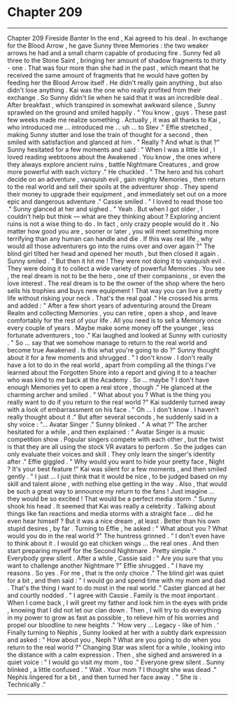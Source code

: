 
# Chapter 209


---

Chapter 209 Fireside Banter
In the end , Kai agreed to his deal . In exchange for the Blood Arrow , he gave Sunny three Memories : the two weaker arrows he had and a small charm capable of producing fire .
Sunny fed all three to the Stone Saint , bringing her amount of shadow fragments to thirty - one . That was four more than she had in the past , which meant that he received the same amount of fragments that he would have gotten by feeding her the Blood Arrow itself .
He didn't really gain anything , but also didn't lose anything . Kai was the one who really profited from their exchange .
So Sunny didn't lie when he said that it was an incredible deal .
After breakfast , which transpired in somewhat awkward silence , Sunny sprawled on the ground and smiled happily .
" You know , guys . These past few weeks made me realize something . Actually , it was all thanks to Kai , who introduced me ... introduced me ... uh ... to Stev ."
Effie stretched , making Sunny stutter and lose the train of thought for a second , then smiled with satisfaction and glanced at him .
" Really ? And what is that ?"
Sunny hesitated for a few moments and said :
" When I was a little kid , I loved reading webtoons about the Awakened . You know , the ones where they always explore ancient ruins , battle Nightmare Creatures , and grow more powerful with each victory ."
He chuckled .
" The hero and his cohort decide on an adventure , vanquish evil , gain mighty Memories , then return to the real world and sell their spoils at the adventurer shop . They spend their money to upgrade their equipment , and immediately set out on a more epic and dangerous adventure ."
Cassie smiled .
" I loved to read those too ."
Sunny glanced at her and sighed .
" Yeah . But when I got older , I couldn't help but think — what are they thinking about ? Exploring ancient ruins is not a wise thing to do . In fact , only crazy people would do it . No matter how good you are , sooner or later , you will meet something more terrifying than any human can handle and die . If this was real life , why would all those adventurers go into the ruins over and over again ?"
The blind girl tilted her head and opened her mouth , but then closed it again .
Sunny smiled .
" But then it hit me ! They were not doing it to vanquish evil . They were doing it to collect a wide variety of powerful Memories . You see , the real dream is not to be the hero , one of their companions , or even the love interest . The real dream is to be the owner of the shop where the hero sells his trophies and buys new equipment ! That way you can live a pretty life without risking your neck . That's the real goal ."
He crossed his arms and added :
" After a few short years of adventuring around the Dream Realm and collecting Memories , you can retire , open a shop , and leave comfortably for the rest of your life . All you need is to sell a Memory once every couple of years . Maybe make some money off the younger , less fortunate adventurers , too ."
Kai laughed and looked at Sunny with curiosity .
" So … say that we somehow manage to return to the real world and become true Awakened . Is this what you're going to do ?"
Sunny thought about it for a few moments and shrugged .
" I don't know . I don't really have a lot to do in the real world , apart from compiling all the things I've learned about the Forgotten Shore into a report and giving it to a teacher who was kind to me back at the Academy . So … maybe ? I don't have enough Memories yet to open a real store , though ."
He glanced at the charming archer and smiled .
" What about you ? What is the thing you really want to do if you return to the real world ?"
Kai suddenly turned away with a look of embarrassment on his face .
" Oh ... I don't know . I haven't really thought about it ."
But after several seconds , he suddenly said in a shy voice :
"... Avatar Singer ."
Sunny blinked .
" A what ?"
The archer hesitated for a while , and then explained :
" Avatar Singer is a music competition show . Popular singers compete with each other , but the twist is that they are all using the stock VR avatars to perform . So the judges can only evaluate their voices and skill . They only learn the singer's identity after ."
Effie giggled .
" Why would you want to hide your pretty face , Night ? It's your best feature !"
Kai was silent for a few moments , and then smiled gently .
" I just … I just think that it would be nice , to be judged based on my skill and talent alone , with nothing else getting in the way . Also , that would be such a great way to announce my return to the fans ! Just imagine … they would be so excited ! That would be a perfect media storm ."
Sunny shook his head . It seemed that Kai was really a celebrity . Talking about things like fan reactions and media storms with a straight face … did he even hear himself ?
But it was a nice dream , at least . Better than his own stupid desires , by far .
Turning to Effie , he asked :
" What about you ? What would you do in the real world ?"
The huntress grinned .
" I don't even have to think about it . I would go eat chicken wings … the real ones . And then start preparing myself for the Second Nightmare . Pretty simple ."
Everybody grew silent . After a while , Cassie said :
" Are you sure that you want to challenge another Nightmare ?"
Effie shrugged .
" I have my reasons . So yes . For me , that is the only choice ."
The blind girl was quiet for a bit , and then said :
" I would go and spend time with my mom and dad . That's the thing I want to do most in the real world ."
Caster glanced at her and courtly nodded .
" I agree with Cassie . Family is the most important . When I come back , I will greet my father and look him in the eyes with pride , knowing that I did not let our clan down . Then , I will try to do everything in my power to grow as fast as possible , to relieve him of his worries and propel our bloodline to new heights ."
'How very … Legacy - like of him . '
Finally turning to Nephis , Sunny looked at her with a subtly dark expression and asked :
" How about you , Neph ? What are you going to do when you return to the real world ?"
Changing Star was silent for a while , looking into the distance with a calm expression .
Then , she sighed and answered in a quiet voice :
" I would go visit my mom , too ."
Everyone grew silent . Sunny blinked , a little confused .
" Wait . Your mom ? I thought she was dead ."
Nephis lingered for a bit , and then turned her face away .
" She is . Technically ."

---


